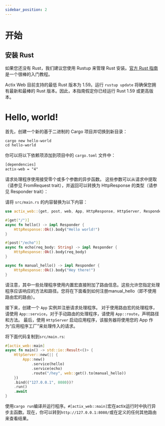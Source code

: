 ```yaml
---
sidebar_position: 2
---
```


# 开始
## 安装 Rust

<!-- If you don't have Rust yet, we recommend you use `rustup` to manage your Rust installation. [The official rust guide](https://doc.rust-lang.org/book/ch01-01-installation.html) has a wonderful section on getting started. -->

如果您还没有 Rust，我们建议您使用 Rustup 来管理 Rust 安装。[官方 Rust 指南](https://doc.rust-lang.org/book/ch01-01-installation.html)是一个很棒的入门教程。

<!-- Actix Web currently has a minimum supported Rust version (MSRV) of 1.59. Running `rustup update` will ensure you have the latest and greatest Rust version available. As such, this guide assumes you are running Rust 1.59 or later. -->

Actix Web 目前支持的最低 Rust 版本为 1.59。运行 `rustup update` 将确保您拥有最新和最棒的 Rust 版本。因此，本指南假定你已经运行 Rust 1.59 或更高版本。

# Hello, world!

<!-- Start by creating a new binary-based Cargo project and changing into the new directory: -->
首先，创建一个新的基于二进制的 Cargo 项目并切换到新目录：

```xml
cargo new hello-world
cd hello-world
```
<!-- Add `actix-web` as a dependency of your project by adding the following to your Cargo.toml file. -->
你可以将以下依赖项添加到项目中的 `cargo.toml` 文件中：

```xml
[dependencies]
actix-web = "4"
```
<!-- Request handlers use async functions that accept zero or more parameters. These parameters can be extracted from a request (see `FromRequest` trait) and returns a type that can be converted into an `HttpResponse` (see `Responder` trait): -->
请求处理程序使用接受零个或多个参数的异步函数。 这些参数可以从请求中提取（请参见 FromRequest trait），并返回可以转换为 HttpResponse 的类型（请参见 Responder trait）：

<!-- Replace the contents of `src/main.rs` with the following: -->
请将 `src/main.rs` 的内容替换为以下内容：

```rust
use actix_web::{get, post, web, App, HttpResponse, HttpServer, Responder};

#[get("/")]
async fn hello() -> impl Responder {
    HttpResponse::Ok().body("Hello world!")
}

#[post("/echo")]
async fn echo(req_body: String) -> impl Responder {
    HttpResponse::Ok().body(req_body)
}

async fn manual_hello() -> impl Responder {
    HttpResponse::Ok().body("Hey there!")
}
```
<!-- 
Notice that some of these handlers have routing information attached directly using the built-in macros. These allow you to specify the method and path that the handler should respond to. You will see below how to register manual_hello (i.e. routes that do not use a routing macro). -->

请注意，其中一些处理程序使用内置宏直接附加了路由信息。这些允许您指定处理程序应该响应的方法和路径。您将在下面看到如何注册manual_hello（即不使用路由宏的路由）。

<!-- Next, create an App instance and register the request handlers. Use App::service for the handlers using routing macros and App::route for manually routed handlers, declaring the path and method. Finally, the app is started inside an HttpServer which will serve incoming requests using your App as an "application factory". -->

接下来，创建一个 `App` 实例并注册请求处理程序。 对于使用路由宏的处理程序，请使用 `App::service`，对于手动路由的处理程序，请使用 `App::route`，声明路径和方法。 最后，使用 `HttpServer` 启动应用程序，该服务器将使用您的 App 作为“应用程序工厂”来处理传入的请求。

<!-- Further append the following main function to src/main.rs: -->
将下面代码复制到`src/main.rs`:

```rust
#[actix_web::main]
async fn main() -> std::io::Result<()> {
    HttpServer::new(|| {
        App::new()
            .service(hello)
            .service(echo)
            .route("/hey", web::get().to(manual_hello))
    })
    .bind(("127.0.0.1", 8080))?
    .run()
    .await
}
```
<!-- That's it! Compile and run the program with cargo run. The #[actix_web::main] macro executes the async main function within the actix runtime. Now you can go to http://127.0.0.1:8080/ or any of the other routes you defined to see the results. -->
使用`cargo run`编译并运行程序。`#[actix_web::main]`宏在actix运行时中执行异步主函数。现在，你可以转到`http://127.0.0.1:8080/`或在定义的任何其他路由来查看结果。

